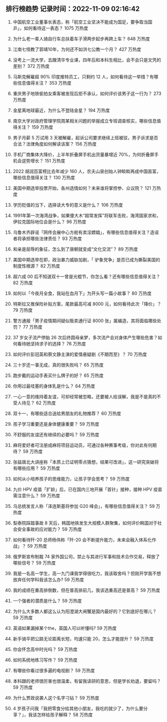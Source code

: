 
## 排行榜趋势 记录时间：2022-11-09 02:16:42
  
  1. 中国航空工业董事长表态，称「航空工业坚决不能成为国足，要争取当国乒」，如何看待这一表态？ 1075 万热度
    
  2. 为什么老一辈人骑自行车总扶着车子滑两步起步再跨上车？ 648 万热度
    
  3. 江南七怪教了郭靖10年，为何还不如洪七公教一个月？ 427 万热度
    
  4. 没考上一流大学，去蹭清华专业课，四年后和本科生相比，会不会只是文凭的差别？ 372 万热度
    
  5. 马斯克解雇超 90% 印度推特员工，只剩约 12 人，如何看待这一举措？有哪些信息值得关注？ 353 万热度
    
  6. 重庆男子地铁偷拍女乘客被发现后拒不承认，如何评价该男子这一行为？ 273 万热度
    
  7. 金星离地球最近，为什么不登陆金星？ 194 万热度
    
  8. 南京大学对政府管理学院周某相关问题的举报成立专班调查核实，哪些信息值得关注？ 159 万热度
    
  9. 男子月薪 5 万试用 3 天被解雇，起诉公司要求继续上班被驳，男子诉求是否合法？法律角度如何解读该案？ 156 万热度
    
  10. 手机厂商集体大降价，上半年折叠屏手机出货量暴增近 70%，为何折叠屏手机会逆势增长？ 151 万热度
    
  11. 2022 胡润百富榜比去年减少 160 人，农夫山泉创始人钟睒睒再成中国首富，哪些信息值得关注？ 130 万热度
    
  12. 美国中期选举投票开始，各州选情如何？未来谁将掌控参、众议院？ 121 万热度
    
  13. 学历贬值的当下，选择读大专的意义是什么？ 106 万热度
    
  14. 1991年第一次海湾战争，如果傻大木“超常发挥”将联军击败，海湾国家求和，伊拉克国际地位会是什么？ 96 万热度
    
  15. 乌鲁木齐辟谣「网传会展中心方舱有卖淫嫖娼」，有哪些信息值得关注？造谣者将承担哪些法律责任？ 93 万热度
    
  16. 和亲是屈辱的象征，怎么到了唐朝就变成“文化交流”？ 89 万热度
    
  17. 美国中期选举在即，政治暴力威胁加剧，「 驴象党争」是否已成为撕裂美国的制度性根源？ 82 万热度
    
  18. 超六成 00 后不知道双十一曾是光棍节，你怎么看？还有哪些信息值得关注？ 82 万热度
    
  19. 如何以「今夜月全食，我站在血月下」为开头写一篇小故事？ 80 万热度
    
  20. 特斯拉又推保险补贴方案，尾款最高可减 8000 元，如何看待此次「降价」？ 79 万热度
    
  21. 警方通报「男子疫情期间疑似贩卖通行证 8000 张」属编造，其将面临哪些处罚？ 77 万热度
    
  22. 37 岁女子流产停胎 26 次后终圆母亲梦，多次流产会对身体产生哪些危害？如何看待她坚持求子的选择？ 76 万热度
    
  23. 如何评价彭冠英和蔡文静主演的爱情悬疑剧《不期而至》？ 70 万热度
    
  24. 三十岁还一事无成，真的很失败吗？ 65 万热度
    
  25. 跑步戴的运动手表买什么牌子的好？ 65 万热度
    
  26. 你用过最哇塞的身体乳是什么？ 64 万热度
    
  27. 一心一意的维持着友谊，可却经常被忽略，还要被人给误解，我是不是真的不受人待见？ 62 万热度
    
  28. 双十一，有哪些适合送给男朋友的礼物推荐？ 60 万热度
    
  29. 孩子学习重要还是身体健康重要？ 59 万热度
    
  30. 不舒服的友谊还有继续的必要吗？ 59 万热度
    
  31. 麻将爱好者可注册成麻将项目运动员，可通过各种赛事考级，你对此有何期待？ 59 万热度
    
  32. 张益唐北大讲座称「本质上已证明零点猜想，结果可改进」，这一研究突破将有哪些应用？ 59 万热度
    
  33. 如何从小培养孩子的思维能力，让孩子学会思考？ 59 万热度
    
  34. 九价 HPV 疫苗「扩龄」后，已在国内三地开展「首针」接种，接种 HPV 疫苗需注意什么？ 59 万热度
    
  35. 乌总统发言人称「泽连斯基将参加 G20 峰会」，有哪些信息值得关注？ 59 万热度
    
  36. 梨泰院踩踏事故 8 天后，韩国地铁发生大规模人群聚集，如何评价韩国对于社会安全事故的应对能力？ 59 万热度
    
  37. 如何看待歼-20 总师杨伟称「歼-20 会不断提升能力，未来会融入体系化作战」？ 59 万热度
    
  38. 俄罗斯宣布制裁 74 家外国公司，禁止与其进行军事和技术合作交易，释放了哪些信号？ 59 万热度
    
  39. 我是一名高一学生，高一九门课我学得很吃力，我该取舍吗？但刚开学我不想放弃任何学科我该怎么办? 59 万热度
    
  40. 我的成绩在重高排倒数，但在普高排前几，我该选重高还是普高？ 59 万热度
    
  41. 一个强者的潜质是什么？ 59 万热度
    
  42. 为什么大多数人都这么认为阳澄湖大闸蟹是国内最好的？它到底好在哪儿？ 59 万热度
    
  43. 英语如果漏掉某个the，英国人可以听懂吗? 59 万热度
    
  44. 新手骑平把公路无论距离长短，均速只能 20，怎么才能提升？ 59 万热度
    
  45. 你会怀念高中时光吗？ 59 万热度
    
  46. 如何系统地练习写作？ 59 万热度
    
  47. 有哪些你看过很多遍的电视剧？ 59 万热度
    
  48. 本科跟的老师很厉害也很温柔，有留我读研的意思，但是学长劝退，要留吗？ 59 万热度
    
  49. 为什么贾政说袭人这个名字刁钻？ 59 万热度
    
  50. 4 岁孩子问我「我把零食分给其他小朋友，我吃的就少了，为什么要分享？」，我该怎样给孩子解释？ 58 万热度
    